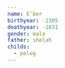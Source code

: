 ```yaml
---
name: Eʹber
birthyear: -2305
deathyear: -1831
gender: male
father: shelah
childs:
  - peleg
---
```

